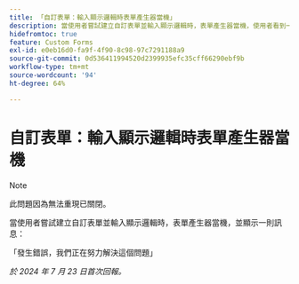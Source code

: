 ```yaml
---
title: 「自訂表單：輸入顯示邏輯時表單產生器當機」
description: 當使用者嘗試建立自訂表單並輸入顯示邏輯時，表單產生器當機，使用者看到一則訊息。
hidefromtoc: true
feature: Custom Forms
exl-id: e0eb16d0-fa9f-4f90-8c98-97c7291188a9
source-git-commit: 0d536411994520d2399935efc35cff66290ebf9b
workflow-type: tm+mt
source-wordcount: '94'
ht-degree: 64%

---
```


# 自訂表單：輸入顯示邏輯時表單產生器當機

>[!NOTE]
>
>此問題因為無法重現已關閉。

當使用者嘗試建立自訂表單並輸入顯示邏輯時，表單產生器當機，並顯示一則訊息：

「發生錯誤，我們正在努力解決這個問題」

_於 2024 年 7 月 23 日首次回報。_
